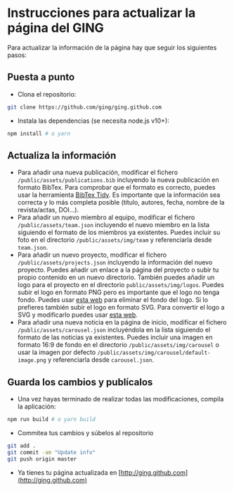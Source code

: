# Instrucciones para actualizar la página del GING 
Para actualizar la información de la página hay que seguir los siguientes pasos:

## Puesta a punto
  * Clona el repositorio:
   ```bash
   git clone https://github.com/ging/ging.github.com
   ```
  * Instala las dependencias (se necesita node.js v10+):
   ```bash
   npm install # o yarn 
   ```
 ## Actualiza la información
  * Para añadir una nueva publicación, modificar el fichero `/public/assets/publications.bib` incluyendo la nueva publicación en formato BibTex. Para comprobar que el formato es correcto, puedes usar la herramienta [BibTex Tidy](https://flamingtempura.github.io/bibtex-tidy/). Es importante que la información sea correcta y lo más completa posible (título, autores, fecha, nombre de la revista/actas, DOI...).
  * Para añadir un nuevo miembro al equipo, modificar el fichero `/public/assets/team.json` incluyendo el nuevo miembro en la lista siguiendo el formato de los miembros ya existentes. Puedes incluir su foto en el directorio `/public/assets/img/team` y referenciarla desde `team.json`.
  * Para añadir un nuevo proyecto, modificar el fichero `/public/assets/projects.json` incluyendo la información del nuevo proyecto. Puedes añadir un enlace a la página del proyecto o subir tu propio contenido en un nuevo directorio. También puedes añadir un logo para el proyecto en el directorio `public/assets/img/logos`. Puedes subir el logo en formato PNG  pero es importante que el logo no tenga fondo. Puedes usar [esta web](https://www.remove.bg/) para eliminar el fondo del logo. Si lo prefieres también subir el logo en formato SVG. Para convertir el logo a SVG y modificarlo puedes usar [esta web](https://www.pngtosvg.com/). 
  * Para añadir una nueva noticia en la página de inicio, modificar el fichero `/public/assets/carousel.json` incluyéndola en la lista siguiendo el formato de las noticias ya existentes. Puedes incluir una imagen en formato 16:9 de fondo en el directorio `/public/assets/img/carousel` o usar la imagen por defecto `/public/assets/img/carousel/default-image.png` y referenciarla desde `carousel.json`.
 
 ## Guarda los cambios y publícalos
  * Una vez hayas terminado de realizar todas las modificaciones, compila la aplicación:
  ```bash
  npm run build # o yarn build
  ```
  * Commitea tus cambios y súbelos al repositorio
  ```bash
  git add .
  git commit -am "Update info"
  git push origin master
  ```
  * Ya tienes tu página actualizada en [http://ging.github.com](http://ging.github.com)
